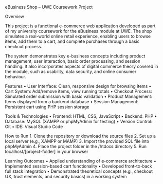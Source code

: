 eBusiness Shop – UWE Coursework Project

Overview

This project is a functional e-commerce web application developed as part of my university coursework for the eBusiness module at UWE. The shop simulates a real-world online retail experience, enabling users to browse items, add them to a cart, and complete purchases through a basic checkout process.

The system demonstrates key e-business concepts including product management, user interaction, basic order processing, and session handling. It also incorporates aspects of digital commerce theory covered in the module, such as usability, data security, and online consumer behaviour.

Features
	•	User Interface: Clean, responsive design for browsing items
	•	Cart System: Add/remove items, view running totals
	•	Checkout Process: Simulated order submission with basic validation
	•	Product Management: Items displayed from a backend database
	•	Session Management: Persistent cart using PHP session storage

Tools & Technologies
	•	Frontend: HTML, CSS, JavaScript
	•	Backend: PHP
	•	Database: MySQL (XAMPP or phpMyAdmin for testing)
	•	Version Control: Git
	•	IDE: Visual Studio Code

How to Run
	1.	Clone the repository or download the source files
	2.	Set up a local server (e.g., XAMPP or MAMP)
	3.	Import the provided SQL file into phpMyAdmin
	4.	Place the project folder in the /htdocs directory
	5.	Run localhost/[project-folder] in your browser

Learning Outcomes
	•	Applied understanding of e-commerce architecture
	•	Implemented session-based cart functionality
	•	Developed front-to-back full stack integration
	•	Demonstrated theoretical concepts (e.g., checkout UX, trust elements, and security basics) in a working system
